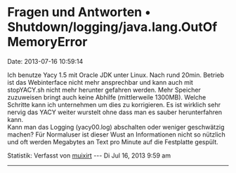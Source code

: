 Fragen und Antworten • Shutdown/logging/java.lang.OutOfMemoryError
==================================================================

Date: 2013-07-16 10:59:14

Ich benutze Yacy 1.5 mit Oracle JDK unter Linux. Nach rund 20min.
Betrieb ist das Webinterface nicht mehr ansprechbar und kann auch mit
stopYACY.sh nicht mehr herunter gefahren werden. Mehr Speicher
zuzuweisen bringt auch keine Abhilfe (mittlerweile 1300MB). Welche
Schritte kann ich unternehmen um dies zu korrigieren. Es ist wirklich
sehr nervig das YACY weiter wurstelt ohne dass man es sauber
herunterfahren kann.\
Kann man das Logging (yacy00.log) abschalten oder weniger geschwätzig
machen? Für Normaluser ist dieser Wust an Informationen nicht so
nützlich und oft werden Megabytes an Text pro Minute auf die Festplatte
gespült.

Statistik: Verfasst von
[muixirt](http://forum.yacy-websuche.de/memberlist.php?mode=viewprofile&u=8935)
--- Di Jul 16, 2013 9:59 am

------------------------------------------------------------------------
